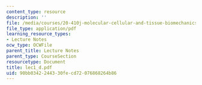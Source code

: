```yaml
---
content_type: resource
description: ''
file: /media/courses/20-410j-molecular-cellular-and-tissue-biomechanics-be-410j-spring-2003/90bb0342244330fecd72076868264b86_lec1_d.pdf
file_type: application/pdf
learning_resource_types:
- Lecture Notes
ocw_type: OCWFile
parent_title: Lecture Notes
parent_type: CourseSection
resourcetype: Document
title: lec1_d.pdf
uid: 90bb0342-2443-30fe-cd72-076868264b86
---
```

